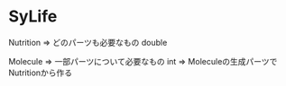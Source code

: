 # SyLife

Nutrition
 => どのパーツも必要なもの double

Molecule
 => 一部パーツについて必要なもの int
 => Moleculeの生成パーツでNutritionから作る
